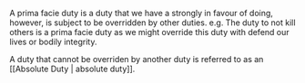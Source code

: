 A prima facie duty is a duty that we have a strongly in favour of doing, however, is subject to be overridden by other duties. e.g. The duty to not kill others is a prima facie duty as we might override this duty with defend our lives or bodily integrity. 

A duty that cannot be overriden by another duty is referred to as an [[Absolute Duty | absolute duty]].
